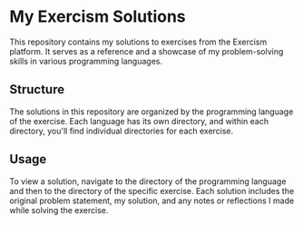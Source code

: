 # My Exercism Solutions

This repository contains my solutions to exercises from the Exercism platform. It serves as a reference and a showcase of my problem-solving skills in various programming languages.
   
## Structure
   
The solutions in this repository are organized by the programming language of the exercise. Each language has its own directory, and within each directory, you'll find individual directories for each exercise.
   
## Usage

To view a solution, navigate to the directory of the programming language and then to the directory of the specific exercise. Each solution includes the original problem statement, my solution, and any notes or reflections I made while solving the exercise.

